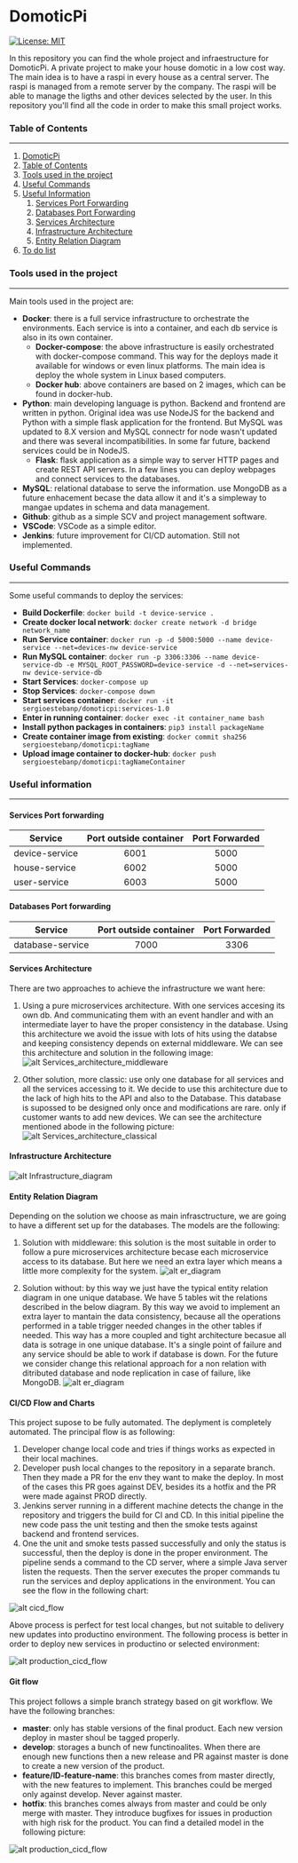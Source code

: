 # DomoticPi

[![License: MIT](https://img.shields.io/badge/License-MIT-blue.svg)](https://opensource.org/licenses/MIT)

In this repository you can find the whole project and infraestructure for DomoticPi. A private project to make your house domotic in a low cost way. The main idea is to have a raspi in every house as a central server. The raspi is managed from a remote server by the company. The raspi will be able to manage the ligths and other devices selected by the user. In this repository you'll find all the code in order to make this small project works. 

### Table of Contents
---

1. [DomoticPi](#domoticpi) 
2. [Table of Contents](#table-of-contents)
3. [Tools used in the project](#table-of-contents)
4. [Useful Commands](#useful-commands)
5. [Useful Information](#useful-information)
   1. [Services Port Forwarding](#services-port-forwarding)
   2. [Databases Port Forwarding](#databases-port-forwarding)
   3. [Services Architecture](#services-architecture)
   4. [Infrastructure Architecture](#infrastructure-architecture)
   5. [Entity Relation Diagram](#entity-relation-diagram)
6. [To do list](#to-do-list)

### Tools used in the project
---

Main tools used in the project are: 
- **Docker**: there is a full service infrastructure to orchestrate the environments. Each service is into a container, and each db service is also in its own container.
  - **Docker-compose**: the above infrastructure is easily orchestrated with docker-compose command. This way for the deploys made it available for windows or even linux platforms. The main idea is deploy the whole system in Linux based computers. 
  - **Docker hub**: above containers are based on 2 images, which can be found in docker-hub. 
- **Python**: main developing language is python. Backend and frontend are written in python. Original idea was use NodeJS for the backend and Python with a simple flask application for the frontend. But MySQL was updated to 8.X version and MySQL connectr for node wasn't updated and there was several incompatibilities. In some far future, backend services could be in NodeJS. 
  - **Flask**: flask application as a simple way to server HTTP pages and create REST API servers. In a few lines you can deploy webpages and connect services to the databases. 
- **MySQL**: relational database to serve the information. use MongoDB as a future enhacement becase the data allow it and it's a simpleway to mangae updates in schema and data management. 
- **Github**: github as a simple SCV and project management software. 
- **VSCode**: VSCode as a simple editor. 
- **Jenkins**: future improvement for CI/CD automation. Still not implemented. 


### Useful Commands
---

Some useful commands to deploy the services:
- **Build Dockerfile**: `docker build -t device-service .`
- **Create docker local network**: `docker create network -d bridge network_name`
- **Run Service container**: `docker run -p -d 5000:5000 --name device-service --net=devices-nw device-service`
- **Run MySQL container**: `docker run -p 3306:3306 --name device-service-db -e MYSQL_ROOT_PASSWORD=device-service -d --net=services-nw device-service-db`
- **Start Services**: `docker-compose up`
- **Stop Services**: `docker-compose down`
- **Start services container**: `docker run -it sergioestebanp/domoticpi:services-1.0`
- **Enter in running container**: `docker exec -it container_name bash`
- **Install python packages in containers**: `pip3 install packageName`
- **Create container image from existing**: `docker commit sha256 sergioestebanp/domoticpi:tagName`
- **Upload image container to docker-hub**: `docker push sergioestebanp/domoticpi:tagNameContainer`

### Useful information
---

#### Services Port forwarding

| Service          | Port outside container  |  Port Forwarded |
| ---------------- |:-----------------------:|:---------------:|
| device-service   | 6001                    | 5000            |
| house-service    | 6002                    | 5000            |
| user-service     | 6003                    | 5000            |

#### Databases Port forwarding

| Service            | Port outside container  |  Port Forwarded |
| ------------------ |:-----------------------:|:---------------:|
| database-service   | 7000                    | 3306            |

#### Services Architecture
There are two approaches to achieve the infrastructure we want here:
1. Using a pure microservices architecture. With one services accesing its own db. And communicating them with an event handler and with an intermediate layer to have the proper consistency in the database. Using this architecture we avoid the issue with lots of hits using the databse and keeping consistency depends on external middleware. We can see this architecture and solution in the following image: 
![alt Services_architecture_middleware](documentation/components_diagra_services_consistency_layer.png)

2. Other solution, more classic: use only one database for all services and all the services accessing to it. We decide to use this architecture due to the lack of high hits to the API and also to the Database. This database is supossed to be designed only once and modifications are rare. only if customer wants to add new devices. We can see the architecture mentioned abode in the following picture:
![alt Services_architecture_classical](documentation/components_diagra_services_one_db.png)

#### Infrastructure Architecture
![alt Infrastructure_diagram](documentation/components_diagram.png)

#### Entity Relation Diagram
Depending on the solution we choose as main infrasctructure, we are going to have a different set up for the databases. The models are the following:
1. Solution with middleware: this solution is the most suitable in order to follow a pure microservices architecture becase each microservice access to its database. But here we need an extra layer which means a little more complexity for the system. 
![alt er_diagram](documentation/er_diagram_multi_db.png)

2. Solution without: by this way we just have the typical entity relation diagram in one unique database. We have 5 tables wit the relations described in the below diagram. By this way we avoid to implement an extra layer to mantain the data consistency, because all the operations performed in a table trigger needed changes in the other tables if needed. This way has a more coupled and tight architecture becasue all data is sotrage in one unique database. It's a single point of failure and any service should be able to work if database is down. For the future we consider change this relational approach for a non relation with ditributed database and node replication in case of failure, like MongoDB.
![alt er_diagram](documentation/er_diagram.png)

#### CI/CD Flow and Charts
This project supose to be fully automated. The deplyment is completely automated. The principal flow is as following: 
1. Developer change local code and tries if things works as expected in their local machines. 
2. Developer push local changes to the repository in a separate branch. Then they made a PR for the env they want to make the deploy. In most of the cases this PR goes against DEV, besides its a hotfix and the PR were made against PROD directly. 
3. Jenkins server running in a different machine detects the change in the repository and triggers the build for CI and CD. In this initial pipeline the new code pass the unit testing and then the smoke tests against backend and frontend services. 
4. One the unit and smoke tests passed successfully and only the status is successful, then the deploy is done in the proper environment. The pipeline sends a command to the CD server, where a simple Java server listen the requests. Then the server executes the proper commands tu run the services and deploy applications in the environment. 
You can see the flow in the following chart: 

![alt cicd_flow](documentation/cicd_flow.png)

Above process is perfect for test local changes, but not suitable to delivery new updates into productino environment. The following process is better in order to deploy new services in productino or selected environment: 

![alt production_cicd_flow](documentation/infraAutomatedCd.png)

#### Git flow

This project follows a simple branch strategy based on git workflow. We have the following branches: 
- **master**: only has stable versions of the final product. Each new version deploy in master shoul be tagged properly. 
- **develop**: storages a bunch of new functinoalites. When there are enough new functions then a new release and PR against master is done to create a new version of the product. 
- **feature/ID-feature-name**: this branches comes from master directly, with the new features to implement. This branches could be merged only against develop. Never against master.
- **hotfix**: this branches comes always from master and could be only merge with master. They introduce bugfixes for issues in production with high risk for the product. 
You can find a detailed model in the following picture: 

![alt production_cicd_flow](documentation/gitflow.png)